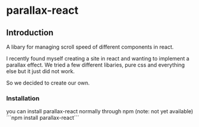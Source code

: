 # parallax-react

## Introduction

A libary for managing scroll speed of different components in react.

I recently found myself creating a site in react and wanting to implement a parallax effect.
We tried a few different libaries, pure css and everything else but it just did not work.

So we decided to create our own.

### Installation

you can install parallax-react normally through npm (note: not yet available)
´´´npm install parallax-react´´´